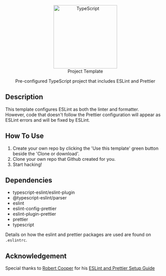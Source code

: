<p align="center">
    <img src="https://i.imgur.com/rOMZs3s.png" width="200" title="TypeScript" alt="TypeScript"> <br />
    Project Template
</p>
<p align="center">
    Pre-configured TypeScript project that includes ESLint and Prettier
</p>

## Description

This template configures ESLint as both the linter and formatter.  
However, code that doesn't follow the Prettier configuration will appear as ESLint errors and will be fixed by ESLint.

## How To Use

1. Create your own repo by clicking the 'Use this template' green button beside the 'Clone or download'.
2. Clone your own repo that Github created for you.
3. Start hacking!

## Dependencies

-   typescript-eslint/eslint-plugin
-   @typescript-eslint/parser
-   eslint
-   eslint-config-prettier
-   eslint-plugin-prettier
-   prettier
-   typescript

Details on how the eslint and prettier packages are used are found on `.eslintrc`.

## Acknowledgement

Special thanks to [Robert Cooper](https://dev.to/robertcoopercode) for his
[ESLint and Prettier Setup Guide](https://dev.to/robertcoopercode/using-eslint-and-prettier-in-a-typescript-project-53jb)
